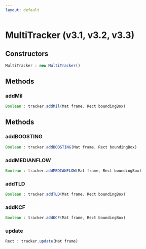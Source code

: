 ```yaml
---
layout: default
---
```


# MultiTracker (v3.1, v3.2, v3.3)

<a name="constructors"></a>

## Constructors
``` javascript
MultiTracker : new MultiTracker()
```

## Methods

<a name="addMil"></a>

### addMil
``` javascript
Boolean : tracker.addMil(Mat frame, Rect boundingBox)
```

## Methods

<a name="addBOOSTING"></a>

### addBOOSTING
``` javascript
Boolean : tracker.addBOOSTING(Mat frame, Rect boundingBox)
```

<a name="addMEDIANFLOW"></a>

### addMEDIANFLOW
``` javascript
Boolean : tracker.addMEDIANFLOW(Mat frame, Rect boundingBox)
```

<a name="addTLD"></a>

### addTLD
``` javascript
Boolean : tracker.addTLD(Mat frame, Rect boundingBox)
```

<a name="addKCF"></a>

### addKCF
``` javascript
Boolean : tracker.addKCF(Mat frame, Rect boundingBox)
```

<a name="update"></a>

### update
``` javascript
Rect : tracker.update(Mat frame)
```